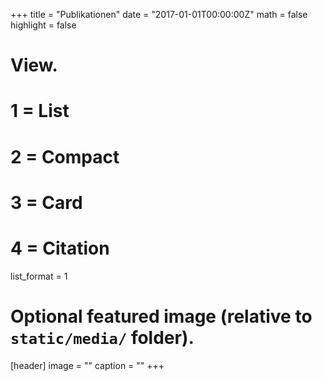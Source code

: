 +++
title = "Publikationen"
date = "2017-01-01T00:00:00Z"
math = false
highlight = false

# View.
#   1 = List
#   2 = Compact
#   3 = Card
#   4 = Citation
list_format = 1

# Optional featured image (relative to `static/media/` folder).
[header]
image = ""
caption = ""
+++
